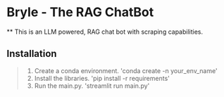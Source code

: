 # Bryle - The RAG ChatBot
** This is an LLM powered, RAG chat bot with scraping capabilities.

## Installation
> 1. Create a conda environment.
  'conda create -n your_env_name'
> 2. Install the libraries.
  'pip install -r requirements'
> 3. Run the main.py.
  'streamlit run main.py'
